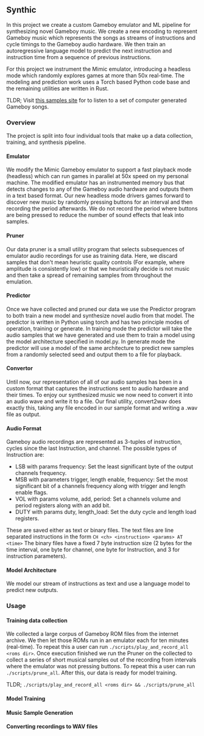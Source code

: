 ## Synthic

In this project we create a custom Gameboy emulator and ML pipeline for
synthesizing novel Gameboy music. We create a new encoding to represent Gameboy
music which represents the songs as streams of instructions and cycle timings
to the Gameboy audio hardware. We then train an autoregressive language model
to predict the next instruction and instruction time from a sequence of
previous instructions.

For this project we instrument the Mimic emulator, introducing a headless mode
which randomly explores games at more than 50x real-time. The modeling and
prediction work uses a Torch based Python code base and the remaining utilities
are written in Rust.

TLDR; Visit [this samples site](https://dev.parsed.dev/wav_samples/) for to
listen to a set of computer generated Gameboy songs.

### Overview 

The project is split into four individual tools that make up a data collection,
training, and synthesis pipeline.

#### Emulator

We modify the Mimic Gameboy emulator to support a fast playback mode (headless)
which can run games in parallel at 50x speed on my personal machine.  The
modified emulator has an instrumented memory bus that detects changes to any of
the Gameboy audio hardware and outputs them in a text based format. Our new
headless mode drivers games forward to discover new music by randomly pressing
buttons for an interval and then recording the period afterwards. We do not
record the period where buttons are being pressed to reduce the number of sound
effects that leak into samples.

#### Pruner

Our data pruner is a small utility program that selects subsequences of
emulator audio recordings for use as training data. Here, we discard samples
that don't mean heuristic quality controls (For example, where amplitude is
consistently low) or that we heuristically decide is not music and then take a
spread of remaining samples from throughout the emulation.

#### Predictor

Once we have collected and pruned our data we use the Predictor program to both
train a new model and synthesize novel audio from that model.  The predictor is
written in Python using torch and has two principle modes of operation,
training or generate. In training mode the predictor will take the audio
samples that we have generated and use them to train a model using the model
architecture specified in model.py. In generate mode the predictor will use a
model of the same architecture to predict new samples from a randomly selected
seed and output them to a file for playback.

#### Convertor

 Until now, our representation of all of our audio samples has been in a custom
format that captures the instructions sent to audio hardware and their times.
To enjoy our synthesized music we now need to convert it into an audio wave and
write it to a file. Our final utility, convert2wav does exactly this, taking
any file encoded in our sample format and writing a .wav file as output.

#### Audio Format

Gameboy audio recordings are represented as 3-tuples of instruction, cycles
since the last Instruction, and channel. The possible types of Instruction are:

- LSB with params frequency: Set the least significant byte of the output
  channels frequency.
- MSB with parameters trigger, length enable, frequency: Set the most
  significant bit of a channels frequency along with trigger and length enable
flags.
- VOL with params volume, add, period: Set a channels volume and period
  registers along with an add bit.
- DUTY with params duty, length_load: Set the duty cycle and length load
  registers.

These are saved either as text or binary files. The text files are line
separated instructions in the form `CH <ch> <instruction> <params> AT <time>`
The binary files have a fixed 7 byte instruction size (2 bytes for the time
interval, one byte for channel, one byte for Instruction, and 3 for instruction
parameters).


#### Model Architecture

We model our stream of instructions as text and use a language model to predict
new outputs. 

### Usage

#### Training data collection

We collected a large corpus of Gameboy ROM files from the internet archive. We
then let those ROMs run in an emulator each for ten minutes (real-time). To
repeat this a user can run `./scripts/play_and_record_all <roms dir>`. Once
execution finished we run the Pruner on the collected to collect a series of
short musical samples out of the recording from intervals where the emulator
was not pressing buttons. To repeat this a user can run `./scripts/prune_all`.
After this, our data is ready for model training.

TLDR; `./scripts/play_and_record_all <roms dir> && ./scripts/prune_all`

#### Model Training

#### Music Sample Generation

#### Converting recordings to WAV files
